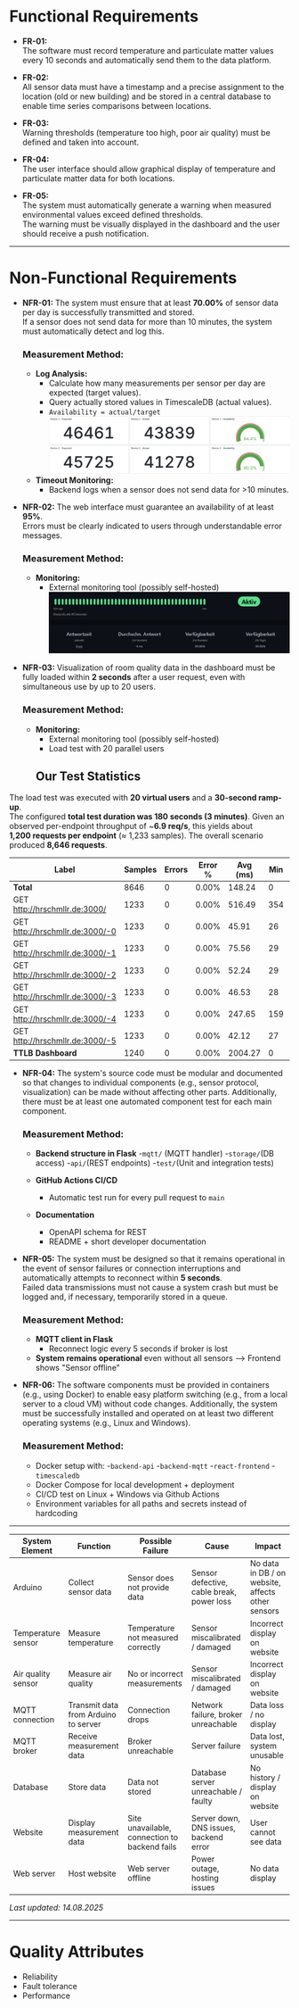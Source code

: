 # Functional Requirements

- **FR-01:**  
  The software must record temperature and particulate matter values every 10 seconds and automatically send them to the data platform.

- **FR-02:**  
  All sensor data must have a timestamp and a precise assignment to the location (old or new building) and be stored in a central database to enable time series comparisons between locations.

- **FR-03:**  
  Warning thresholds (temperature too high, poor air quality) must be defined and taken into account.

- **FR-04:**  
  The user interface should allow graphical display of temperature and particulate matter data for both locations.

- **FR-05:**  
  The system must automatically generate a warning when measured environmental values exceed defined thresholds.  
  The warning must be visually displayed in the dashboard and the user should receive a push notification.

---

# Non-Functional Requirements

- **NFR-01:** The system must ensure that at least **70.00%** of sensor data per day is successfully transmitted and stored.  
  If a sensor does not send data for more than 10 minutes, the system must automatically detect and log this.

  ### Measurement Method:
  - **Log Analysis:**
      - Calculate how many measurements per sensor per day are expected (target values).
      - Query actually stored values in TimescaleDB (actual values).
      - `Availability = actual/target`
      ![sensor availability](../images/sensor_availability.png)
  - **Timeout Monitoring:**
      - Backend logs when a sensor does not send data for >10 minutes.

- **NFR-02:** The web interface must guarantee an availability of at least **95%**.  
  Errors must be clearly indicated to users through understandable error messages.

  ### Measurement Method:
  - **Monitoring:**
    - External monitoring tool (possibly self-hosted)
    ![frontend availability](../images/frontend_availability.png)
  
- **NFR-03:** Visualization of room quality data in the dashboard must be fully loaded within **2 seconds** after a user request, even with simultaneous use by up to 20 users.

  ### Measurement Method:
  - **Monitoring:**
    - External monitoring tool (possibly self-hosted)
    - Load test with 20 parallel users
    ## Our Test Statistics

The load test was executed with **20 virtual users** and a **30-second ramp-up**.  
The configured **total test duration was 180 seconds (3 minutes)**.
Given an observed per-endpoint throughput of ~**6.9 req/s**, this yields about  
**1,200 requests per endpoint** (≈ 1,233 samples). The overall scenario produced **8,646 requests**.

| Label                                | Samples | Errors | Error % | Avg (ms) | Min | Max  | p50  | p90   | p95   | p99    | Throughput/s | KB/sec | Avg. Bytes |
|--------------------------------------|---------|--------|---------|----------|-----|------|------|-------|-------|--------|--------------|--------|------------|
| **Total**                            | 8646    | 0      | 0.00%   | 148.24   | 0   | 2581 | 58.0 | 467.0 | 526.0 | 686.53 | 48.31        | 8039.51| 11.95      |
| GET http://hrschmllr.de:3000/        | 1233    | 0      | 0.00%   | 516.49   | 354 | 1765 | 494.0| 600.6 | 708.2 | 899.98 | 6.89         | 4006.76| 5.95       |
| GET http://hrschmllr.de:3000/-0      | 1233    | 0      | 0.00%   | 45.91    | 26  | 388  | 40.0 | 61.0  | 67.3  | 149.64 | 6.91         | 7.44   | 0.82       |
| GET http://hrschmllr.de:3000/-1      | 1233    | 0      | 0.00%   | 75.56    | 29  | 414  | 71.0 | 105.0 | 112.0 | 128.66 | 6.91         | 105.64 | 0.92       |
| GET http://hrschmllr.de:3000/-2      | 1233    | 0      | 0.00%   | 52.24    | 29  | 568  | 43.0 | 67.0  | 84.6  | 222.28 | 6.91         | 7.28   | 1.09       |
| GET http://hrschmllr.de:3000/-3      | 1233    | 0      | 0.00%   | 46.53    | 28  | 319  | 42.0 | 64.0  | 70.0  | 102.96 | 6.94         | 7.79   | 1.13       |
| GET http://hrschmllr.de:3000/-4      | 1233    | 0      | 0.00%   | 247.65   | 159 | 1153 | 235.0| 298.0 | 329.3 | 538.28 | 6.93         | 3849.78| 1.00       |
| GET http://hrschmllr.de:3000/-5      | 1233    | 0      | 0.00%   | 42.12    | 27  | 155  | 38.0 | 58.0  | 62.0  | 90.98  | 6.94         | 53.90  | 1.02       |
| **TTLB Dashboard**                   | 1240    | 0      | 0.00%   | 2004.27  | 0   | 3298 | 2008.5| 2435.0| 2498.9| 2717.26| 6.87         | 3973.04| 5.90       |

- **NFR-04:** The system's source code must be modular and documented so that changes to individual components (e.g., sensor protocol, visualization) can be made without affecting other parts. Additionally, there must be at least one automated component test for each main component.

  ### Measurement Method:
  - **Backend structure in Flask**
      -`mqtt/` (MQTT handler)
      -`storage/`(DB access)
      -`api/`(REST endpoints)
      -`test/`(Unit and integration tests)
  - **GitHub Actions CI/CD**
      - Automatic test run for every pull request to `main`

  - **Documentation**
      - OpenAPI schema for REST
      - README + short developer documentation
        
- **NFR-05:** The system must be designed so that it remains operational in the event of sensor failures or connection interruptions and automatically attempts to reconnect within **5 seconds**.  
  Failed data transmissions must not cause a system crash but must be logged and, if necessary, temporarily stored in a queue.

  ### Measurement Method:
  - **MQTT client in Flask**
    - Reconnect logic every 5 seconds if broker is lost
  - **System remains operational** even without all sensors --> Frontend shows "Sensor offline"
 
- **NFR-06:** The software components must be provided in containers (e.g., using Docker) to enable easy platform switching (e.g., from a local server to a cloud VM) without code changes. Additionally, the system must be successfully installed and operated on at least two different operating systems (e.g., Linux and Windows).

  ### Measurement Method:
  - Docker setup with:
      -`backend-api`
      -`backend-mqtt`
      -`react-frontend`
      -`timescaledb`
  - Docker Compose for local development + deployment
  - CI/CD test on Linux + Windows via Github Actions
  - Environment variables for all paths and secrets instead of hardcoding


---


| **System Element**        | **Function**                                | **Possible Failure**                       | **Cause**                                | **Impact**                             |
|--------------------------|---------------------------------------------|--------------------------------------------|------------------------------------------|----------------------------------------|
| Arduino                  | Collect sensor data                         | Sensor does not provide data               | Sensor defective, cable break, power loss| No data in DB / on website, affects other sensors |
| Temperature sensor       | Measure temperature                         | Temperature not measured correctly         | Sensor miscalibrated / damaged           | Incorrect display on website           |
| Air quality sensor       | Measure air quality                         | No or incorrect measurements               | Sensor miscalibrated / damaged           | Incorrect display on website           |
| MQTT connection          | Transmit data from Arduino to server        | Connection drops                           | Network failure, broker unreachable      | Data loss / no display                 |
| MQTT broker              | Receive measurement data                    | Broker unreachable                         | Server failure                           | Data lost, system unusable             |
| Database                 | Store data                                  | Data not stored                            | Database server unreachable / faulty      | No history / display on website        |
| Website                  | Display measurement data                    | Site unavailable, connection to backend fails| Server down, DNS issues, backend error   | User cannot see data                   |
| Web server               | Host website                                | Web server offline                         | Power outage, hosting issues             | No data display                        |

_Last updated: 14.08.2025_

---
# Quality Attributes 
- Reliability
- Fault tolerance
- Performance